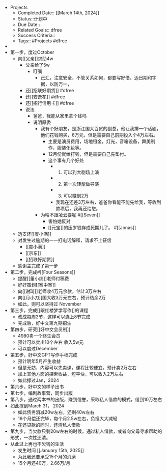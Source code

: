 - Projects
    - Completed Date:: [[March 14th, 2024]]
    - Status::计划中
    - Due Date::
    - Related Goals:: dfree
    - Success Criteria:: 
    - Tags:: #Projects #dfree
- 
- 第一步，度过October
    - 向[[父亲]]求助4w
        - 父亲给了5w
            - 叮嘱
                - 己汇，注意安全，不管关系如何，都要写好借，迈日期和字据，以防万一，
        - 还[[招联好期贷]] #dfree
        - 还[[安逸花]] #dfree
        - 还[[招行信用卡]] #dfree
        - 说法
            - 爸爸，我能从家里拿个钱吗
            - 说明原委
                - 我有个好朋友，是浙江国大百货的副总，他让我排一个话剧，他们花钱购买，6万元，但是需要自己前期投入个4万左右。
                    - 主要是演员费用，场地租金，灯光，音箱设备，舞美制作，服装化妆等。
                    - 12月份就给打钱，但是需要自己先垫付。
                    - 这个事有几个好处
                        - 1. 可以到大剧场上演
                        - 2. 第一次转型做导演
                        - 3. 可以赚到2万
                        - 我现在还差3万左右，爸爸你看能不能先给我，等收到款项后，我再还给您。
                - 为啥不跟凌云要呢 #[[Seven]]
                    - 害怕她反对 
                    - [[元宝]]的压岁钱存成死期儿了。 #[[Jonas]]
    - 透支还[[度小满]]
    - 对发生过逾期的一一打电话解释，请求不上征信
        - [[度小满]]
        - [[京东]]
        - [[招联好期贷]]
    - 感谢主完成了第一步
- 第二步，完成#[[Four Seasons]]
    - 提醒[[董小纬]]老师付稿费
    - 好好策划[[案中案]]
    - 向[[谢琦]]老师收4万元余款，估计3万左右
    - 向[[月小刀]]国大收3万元左右，预计结余2万
    - 如此，则可以坚持过 November
- 第三步，完成[[跟红楼梦学写作]]的课程
    - 改成每周2节，这样可以连上8节完成
    - 完成后，好中文第九期招生
- 第四步，研究[[好中文会员制]]
    - 4980卖一个终生会员
    - 预计可以卖出10个左右 收入5w元
    - 可以度过December
- 第五步，好中文GPT写作手稿完成
    - 预计明年5月产生收益
    - 但是无妨，内容可以先卖课，课程比较便宜，预计卖2万左右
    - 加上其他方面的探索收益，短平快，可以收入2万左右
    - 如此撑过Jan，2024
- 第六步，好中文的样子出书
- 第七步，编剧故事营，同步出版
- 第八步，通过两本书的出版，赚到信誉，采取私人借款的模式，借到10万左右
- 如此撑到March 31， 2024
    - 如此债务消减20w左右，还剩40w左右
    - 16个月偿还完毕，每个月2.5w左右，负担大大减轻
    - 在还贷款的同时，还清私人借款
- 第九步，当欠款只剩20w左右的时候，通过私人借款，或者向父母寻求帮助的形式，一次性还清。
- 从此过上再也不欠钱的生活
    - 发生时间  [[January 15th, 2025]]
    - 为此我还要承受15个月的消磨
    - 15个月还40万，2.66万/月
